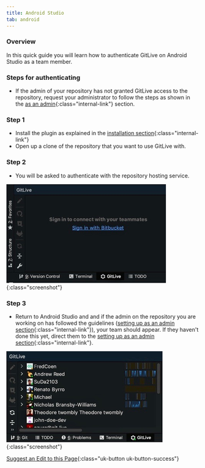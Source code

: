 ```yaml
---
title: Android Studio
tab: android
---
```


### Overview

In this quick guide you will learn how to authenticate GitLive on Android Studio as a team member.

### Steps for authenticating

* If the admin of your repository has not granted GitLive access to the repository, request your administrator to follow the steps as shown in the [as an admin](docs/admin){:class="internal-link"} section.

### Step 1

* Install the plugin as explained in the [installation section](/){:class="internal-link"}
* Open up a clone of the repository that you want to use GitLive with.

### Step 2

* You will be asked to authenticate with the repository hosting service.

![Authenticate with repository hosting service](/uploads/android-studio-sign-in-bitbucket.jpeg "Sign in"){:class="screenshot"}

### Step 3

* Return to Android Studio and and if the admin on the repository you are working on has followed the guidelines ([setting up as an admin section](/docs/admin){:class="internal-link"}), your team should appear. If they haven't done this yet, direct them to the [setting up as an admin section](/docs/admin){:class="internal-link"}.

![Confirm installation](/uploads/android-studio-installed.jpeg  "Confirm installation"){:class="screenshot"}


[Suggest an Edit to this Page](https://github.com/GitLiveApp/GitLive/edit/master/_sections/teammember-android-studio.md){:class="uk-button uk-button-success"}
